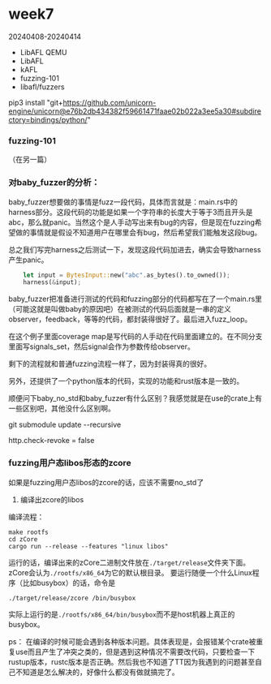# week7

20240408-20240414

- LibAFL QEMU
- LibAFL
- kAFL
- fuzzing-101
- libafl/fuzzers

pip3 install "git+https://github.com/unicorn-engine/unicorn@e76b2db434382f59661471faae02b022a3ee5a30#subdirectory=bindings/python/"

### fuzzing-101

（在另一篇）

### 对baby_fuzzer的分析：

baby_fuzzer想要做的事情是fuzz一段代码，具体而言就是：main.rs中的harness部分。这段代码的功能是如果一个字符串的长度大于等于3而且开头是abc，那么就panic。当然这个是人手动写出来有bug的内容，但是现在fuzzing希望做的事情就是假设不知道用户在哪里会有bug，然后希望我们能触发这段bug。

总之我们写完harness之后测试一下，发现这段代码加进去，确实会导致harness产生panic。

```rust
    let input = BytesInput::new("abc".as_bytes().to_owned());
    harness(&input);
```

baby_fuzzer把准备进行测试的代码和fuzzing部分的代码都写在了一个main.rs里（可能这就是叫做baby的原因吧）在被测试的代码后面就是一串的定义observer，feedback，等等的代码，都封装得很好了。最后进入fuzz_loop。

在这个例子里面coverage map是写代码的人手动在代码里面建立的。在不同分支里面写signals_set，然后signal会作为参数传给observer。

剩下的流程就和普通fuzzing流程一样了，因为封装得真的很好。

另外，还提供了一个python版本的代码，实现的功能和rust版本是一致的。


顺便问下baby_no_std和baby_fuzzer有什么区别？我感觉就是在use的crate上有一些区别吧，其他没什么区别啊。


git submodule update --recursive

http.check-revoke = false

### fuzzing用户态libos形态的zcore


如果是fuzzing用户态libos的zcore的话，应该不需要no_std了

1. 编译出zcore的libos

编译流程：

```
make rootfs
cd zCore
cargo run --release --features "linux libos"
```
运行的话，编译出来的zCore二进制文件放在`./target/release`文件夹下面。zCore会认为`./rootfs/x86_64`为它的默认根目录。
要运行随便一个什么Linux程序（比如busybox）的话，命令是
```
./target/release/zcore /bin/busybox
```
实际上运行的是`./rootfs/x86_64/bin/busybox`而不是host机器上真正的busybox。

ps：
在编译的时候可能会遇到各种版本问题。具体表现是，会报错某个crate被重复use而且产生了冲突之类的，但是遇到这种情况不需要改代码，只要检查一下rustup版本，rustc版本是否正确。然后我也不知道了TT因为我遇到的问题甚至自己不知道是怎么解决的，好像什么都没有做就搞完了。